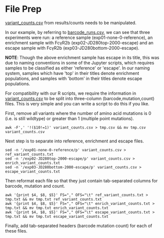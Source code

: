 # File Prep

[variant_counts.csv](https://github.com/Ortlund-Laboratory/DMS_IgG1Fc/blob/main/example_enrichment_escape/results/counts/variant_counts.csv) from results/counts needs to be manipulated.

In our example, by referring to [barcode_runs.csv](https://github.com/Ortlund-Laboratory/DMS_IgG1Fc/blob/main/example_enrichment_escape/data/barcode_runs.csv), we can see that three experiments were run: a reference sample (exp01-none-0-reference), an  enrichment sample with FcγR2b (exp02-JD280top-2000-escape) and an escape sample with FcγR2b (exp03-JD280bottom-2000-escape). 

**NOTE**: Though the above enrichment sample has escape in its title, this was due to naming conventions in some of the Jupyter scripts, which requires samples to be classified as either 'reference' or 'escape'. In our naming system, samples which have 'top' in their titles denote enrichment populations, and samples with 'bottom' in their titles denote escape populations.

For compatibility with our R scripts, we require the information in [variant_counts.csv](https://github.com/Ortlund-Laboratory/DMS_IgG1Fc/blob/main/example_enrichment_escape/results/counts/variant_counts.csv) to be split into three-column (barcode,mutation,count) files. This is very simple and you can write a script to do this if you like.

First, remove all variants where the number of amino acid mutations is 0 (i.e. is still wildtype) or greater than 1 (multiple point mutations).

```
awk -F',' '!($10!=1)' variant_counts.csv > tmp.csv && mv tmp.csv variant_counts.csv
```
Next step is to separate into reference, enrichment and escape files.
```
sed -n '/exp01-none-0-reference/p' variant_counts.csv > ref_variant_counts.txt
sed -n '/exp02-JD280top-2000-escape/p' variant_counts.csv > enrich_variant_counts.txt
sed -n '/exp03-JD280bottom-2000-escape/p' variant_counts.csv > escape_variant_counts.txt
```
Then reformat each file so that they just contain tab-separated columns for barcode, mutation and count.
```
awk '{print $4, $8, $5}' FS="," OFS="\t" ref_variant_counts.txt > tmp.txt && mv tmp.txt ref_variant_counts.txt
awk '{print $4, $8, $5}' FS="," OFS="\t" enrich_variant_counts.txt > tmp.txt && mv tmp.txt enrich_variant_counts.txt
awk '{print $4, $8, $5}' FS="," OFS="\t" escape_variant_counts.txt > tmp.txt && mv tmp.txt escape_variant_counts.txt
```
Finally, add tab-separated headers (barcode  mutation  count) for each of these files.


